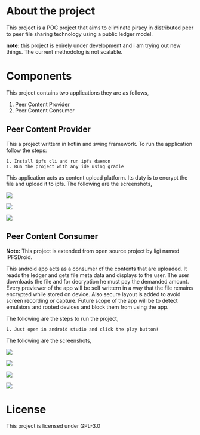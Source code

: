 # About the project

This project is a POC project that aims to eliminate piracy in distributed peer to peer file sharing technology using a public ledger model. 

**note:** this project is enirely under development and i am trying out new things. The current methodolog is not scalable.

# Components

This project contains two applications they are as follows,

1. Peer Content Provider
1. Peer Content Consumer

## Peer Content Provider

This a project writtern in kotlin and swing framework. To run the application follow the steps:

    1. Install ipfs cli and run ipfs daemon
    1. Run the project with any ide using gradle

This application acts as content upload platform. Its duty is to encrypt the file and upload it to ipfs. The following are the screenshots,

![](screenshots/fetchingLedger.jpg)

![](screenshots/fileName.jpg)

![](screenshots/publishing.jpg)

## Peer Content Consumer

**Note:** This project is extended from open source project by ligi named IPFSDroid.

This android app acts as a consumer of the contents that are uploaded. It reads the ledger and gets file meta data and displays to the user. The user downloads the file and for decryption he must pay the demanded amount. Every previewer of the app will be self writtern in a way that the file remains encrypted while stored on device. Also secure layout is added to avoid screen recording or capture. Future scope of the app will be to detect emulators and rooted devices and block them from using the app.

The following are the steps to run the project,

    1. Just open in android studio and click the play button!

The following are the screenshots,

![](screenshots/fetchingLedgerAndroid.png)

![](screenshots/mainPage.png)

![](screenshots/payPage.png)

![](screenshots/filePreview.png)

# License
This project is licensed under GPL-3.0
